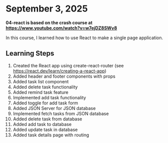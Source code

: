 # September 3, 2025

**04-react is based on the crash course at https://www.youtube.com/watch?v=w7ejDZ8SWv8**

In this course, I learned how to use React to make a single page application.

## Learning Steps

1. Created the React app using create-react-router (see https://react.dev/learn/creating-a-react-app)
2. Added header and footer components with props
3. Added task list component
4. Added delete task functionality
5. Added remind task feature
6. Implemented add task functionality
7. Added toggle for add task form
8. Added JSON Server for JSON database
9. Implemented fetch tasks from JSON database
10. Added delete task from database
11. Added add task to database
12. Added update task in database
13. Added task details page with routing